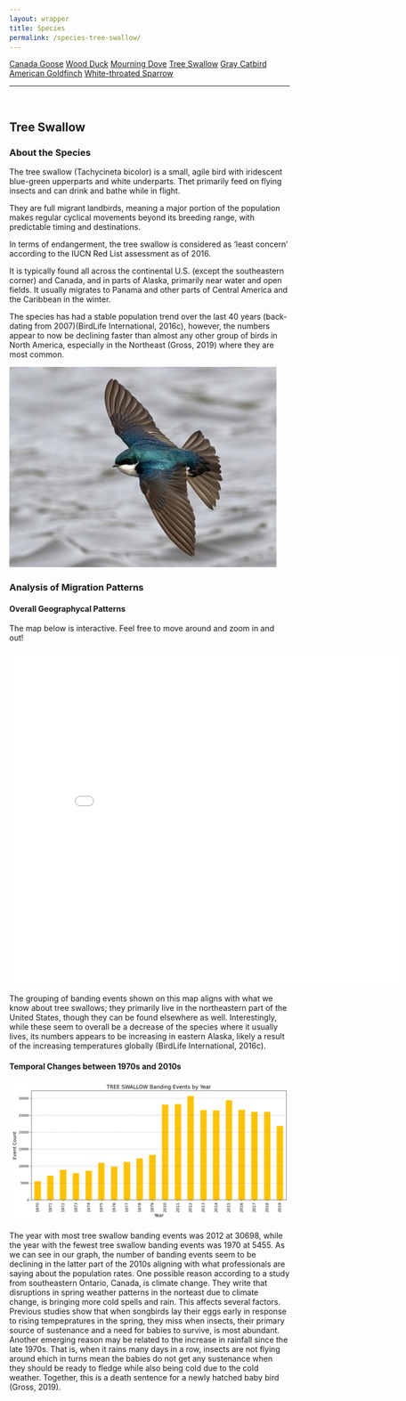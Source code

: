 ```yaml
---
layout: wrapper
title: Species
permalink: /species-tree-swallow/
---
```

<div class="flex">
    <a href="/species/" class="button">Canada Goose</a>
    <a href="/species-wood-duck/" class="button">Wood Duck</a>
    <a href="/species-mourning-dove/" class="button">Mourning Dove</a>
    <a href="/species-tree-swallow/" class="button">Tree Swallow</a>
    <a href="/species-gray-catbird/" class="button">Gray Catbird</a>
    <a href="/species-american-goldfinch/" class="button">American Goldfinch</a>
    <a href="/species-white-throated-sparrow/" class="button">White-throated Sparrow</a>
</div>
<hr>
<br>
<h2>Tree Swallow</h2>
<div>
    <h3>About the Species</h3>
    <div>
      <p>The tree swallow (<span class="italic">Tachycineta bicolor</span>) is a small, agile bird with iridescent blue-green upperparts and white underparts. Thet primarily feed on flying insects and can drink and bathe while in flight.</p>
      <p>They are full migrant landbirds, meaning a major portion of the population makes regular cyclical movements beyond its breeding range, with predictable timing and destinations.</p>
      <p>In terms of endangerment, the tree swallow is considered as ‘least concern’ according to the IUCN Red List assessment as of 2016.</p>
      <p>It is typically found all across the continental U.S. (except the southeastern corner) and Canada, and in parts of Alaska, primarily near water and open fields. It usually migrates to Panama and other parts of Central America and the Caribbean in the winter.</p>
      <p>The species has had a stable population trend over the last 40 years (back-dating from 2007)(BirdLife International, 2016c), however, the numbers appear to now be declining faster than almost any other group of birds in North America, especially in the Northeast (Gross, 2019) where they are most common.</p>
      <img src="/figures/tree-swallow.jpg" alt="https://www.allaboutbirds.org/guide/Tree_Swallow/id" class="image">
    </div>
</div>

<div>
    <h3>Analysis of Migration Patterns</h3>
    <div>
        <h4>Overall Geographycal Patterns</h4>
        <p class="italic">The map below is interactive. Feel free to move around and zoom in and out!</p>
        <iframe src="/assets/species-geo-maps/TREE_SWALLOW_banding_map_with_geojson_us_ca.html" width="700" height="600" frameborder="0"></iframe>
        <p>The grouping of banding events shown on this map aligns with what we know about tree swallows; they primarily live in the northeastern part of the United States, though they can be found elsewhere as well. Interestingly, while these seem to overall be a decrease of the species where it usually lives, its numbers appears to be increasing in eastern Alaska, likely a result of the increasing temperatures globally (BirdLife International, 2016c).</p>
    </div>
    <div>
        <h4>Temporal Changes between 1970s and 2010s</h4>
        <img src="/figures/species-banding/tree_swallow_banding_by_year.png" alt="tree_swallow_banding_by_year"  class="graph-img">
        <br>
        <p>The year with most tree swallow banding events was 2012 at 30698, while the year with the fewest tree swallow banding events was 1970 at 5455. As we can see in our graph, the number of banding events seem to be declining in the latter part of the 2010s aligning with what professionals are saying about the population rates. One possible reason according to a study from southeastern Ontario, Canada, is climate change. They write that disruptions in spring weather patterns in the norteast due to climate change, is bringing more cold spells and rain. This affects several factors. Previous studies show that when songbirds lay their eggs early in response to rising tempepratures in the spring, they miss when insects, their primary source of sustenance and a need for babies to survive, is most abundant. Another emerging reason may be related to the increase in rainfall since the late 1970s. That is, when it rains many days in a row, insects are not flying around ehich in turns mean the babies do not get any sustenance when they should be ready to fledge while also being cold due to the cold weather. Together, this is a death sentence for a newly hatched baby bird (Gross, 2019).</p>
    </div>
</div>